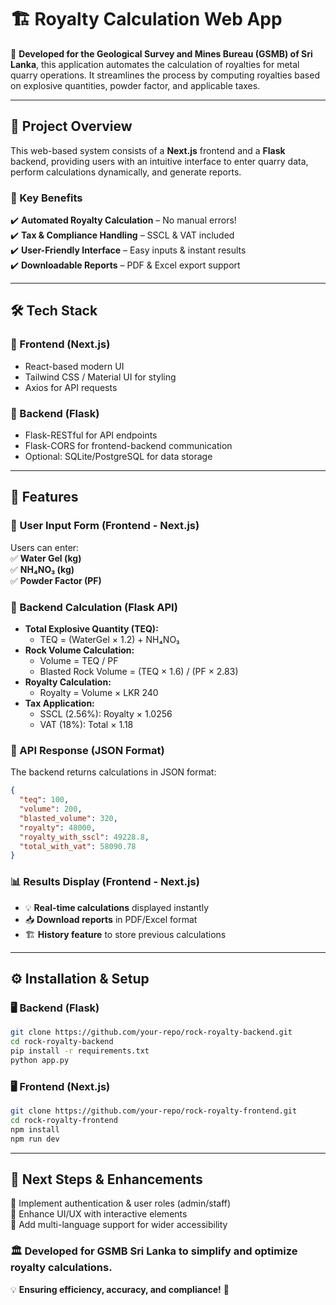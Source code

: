 # 🏗️ Royalty Calculation Web App

🚀 **Developed for the Geological Survey and Mines Bureau (GSMB) of Sri Lanka**, this application automates the calculation of royalties for metal quarry operations. It streamlines the process by computing royalties based on explosive quantities, powder factor, and applicable taxes.

---

## 🌟 Project Overview

This web-based system consists of a **Next.js** frontend and a **Flask** backend, providing users with an intuitive interface to enter quarry data, perform calculations dynamically, and generate reports.

### 🎯 Key Benefits
✔️ **Automated Royalty Calculation** – No manual errors!  
✔️ **Tax & Compliance Handling** – SSCL & VAT included  
✔️ **User-Friendly Interface** – Easy inputs & instant results  
✔️ **Downloadable Reports** – PDF & Excel export support  

---

## 🛠️ Tech Stack

### 🔹 Frontend (Next.js)
- React-based modern UI
- Tailwind CSS / Material UI for styling
- Axios for API requests

### 🔹 Backend (Flask)
- Flask-RESTful for API endpoints
- Flask-CORS for frontend-backend communication
- Optional: SQLite/PostgreSQL for data storage

---

## 📌 Features

### 🔢 User Input Form (Frontend - Next.js)
Users can enter:  
✅ **Water Gel (kg)**  
✅ **NH₄NO₃ (kg)**  
✅ **Powder Factor (PF)**  

### 🧮 Backend Calculation (Flask API)
- **Total Explosive Quantity (TEQ):**
  - TEQ = (WaterGel × 1.2) + NH₄NO₃
- **Rock Volume Calculation:**
  - Volume = TEQ / PF
  - Blasted Rock Volume = (TEQ × 1.6) / (PF × 2.83)
- **Royalty Calculation:**
  - Royalty = Volume × LKR 240
- **Tax Application:**
  - SSCL (2.56%): Royalty × 1.0256
  - VAT (18%): Total × 1.18

### 📡 API Response (JSON Format)
The backend returns calculations in JSON format:
```json
{
  "teq": 100,
  "volume": 200,
  "blasted_volume": 320,
  "royalty": 48000,
  "royalty_with_sscl": 49228.8,
  "total_with_vat": 58090.78
}
```

### 📊 Results Display (Frontend - Next.js)
- 💡 **Real-time calculations** displayed instantly  
- 📥 **Download reports** in PDF/Excel format  
- 🏗️ **History feature** to store previous calculations  

---

## ⚙️ Installation & Setup

### 🖥️ Backend (Flask)
```sh
git clone https://github.com/your-repo/rock-royalty-backend.git
cd rock-royalty-backend
pip install -r requirements.txt
python app.py
```

### 🖥️ Frontend (Next.js)
```sh
git clone https://github.com/your-repo/rock-royalty-frontend.git
cd rock-royalty-frontend
npm install
npm run dev
```

---

## 🚀 Next Steps & Enhancements
🔹 Implement authentication & user roles (admin/staff)  
🔹 Enhance UI/UX with interactive elements  
🔹 Add multi-language support for wider accessibility  

### 🏛️ Developed for **GSMB Sri Lanka** to simplify and optimize royalty calculations.  
💡 **Ensuring efficiency, accuracy, and compliance!** 🎯

